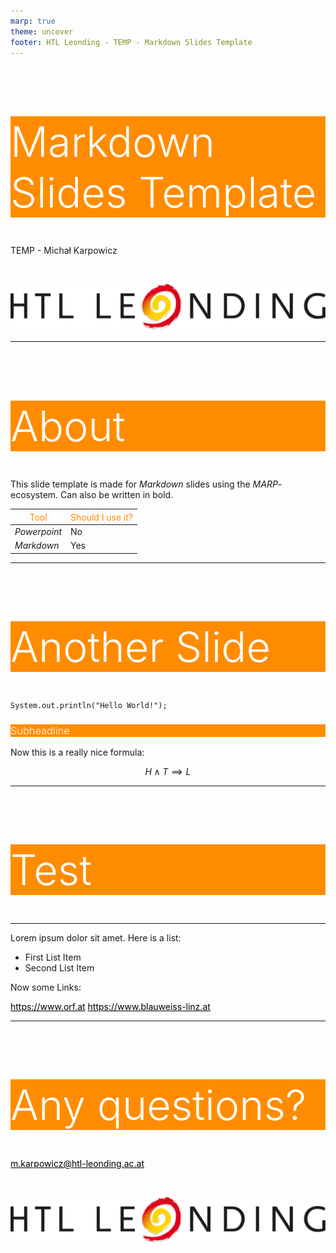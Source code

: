 ```yaml
---
marp: true
theme: uncover
footer: HTL Leonding - TEMP - Markdown Slides Template
---
```

<!-- Master Style -->
<style>
section {
    font-weight: 300;
    font-size: 26pt;
}
h1 {
    color: white;
    background-color: darkred;
    font-weight:300;
    font-size: 50pt;
}
h2,h3,h4,h5,h6 {
    color: white;
    font-weight: 300;
    background-color: darkorange;
}
footer {
    font-weight: 400;
}
th {
    color: darkorange;
    font-weight: 400;
}
a {
    color: black;
}
strong {
    font-weight: 400;
}
</style>

<!-- Style For First Slide: -->
<style scoped>
footer {
    display: none;
}
h1 {
    background-color: inherit;
    color: black;
}
</style>

# Markdown Slides Template

TEMP - Michał Karpowicz

<br/>

![height:140px](images/htllogo.png)

---
<!-- paginate: true -->

# About

This slide template is made for _Markdown_ slides using the _MARP_-ecosystem. Can also be **written in bold**.

|Tool|Should I use it?|
|-|-|
|_Powerpoint_|No|
|_Markdown_|Yes|

---

# Another Slide

```
System.out.println("Hello World!");
```

### Subheadline

Now this is a **really nice** formula:

$$ H \land T \implies L  $$

---

# Test



---

Lorem ipsum dolor sit amet. Here is a list:

* First List Item
* Second List Item

Now some Links:

https://www.orf.at
https://www.blauweiss-linz.at

---
<!-- Style For Last Slide: -->
<!-- paginate: false -->
<style scoped>
footer {
    display: none;
}
h1 {
    background-color: darkorange;
    color: white;
}
</style>

# Any questions?

m.karpowicz@htl-leonding.ac.at

<br/>

![height:140px](images/htllogo.png)